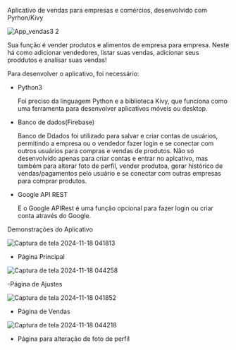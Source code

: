 Aplicativo de vendas para empresas e comércios, desenvolvido com Pyrhon/Kivy


![App_vendas3 2](https://github.com/user-attachments/assets/dbde3d53-f39e-4d65-ab58-c0aeef234da9)

Sua função é vender produtos e alimentos de empresa para empresa. 
Neste há como adicionar vendedores, listar suas vendas, adicionar seus proddutos e analisar suas vendas!


Para desenvolver o aplicativo, foi necessário:
- Python3
  
  Foi preciso da linguagem Python e a biblioteca Kivy, que funciona como uma ferramenta para desenvolver aplicativos móveis ou desktop.
  
- Banco de dados(Firebase)

  Banco de Ddados foi utilizado para salvar e criar contas de usuários, permitindo a empresa ou o vendedor fazer login 
  e se conectar com outros usuários para compras e vendas de produtos.
  Não só desenvolvido apenas para criar contas e entrar no aplcativo, mas também para alterar foto de perfil, vender produtoa, gerar histórico de vendas/pagamentos pelo usuário e
  se conectar com outras empresas para comprar produtos. 
  
- Google API REST
  
  E o Google APIRest é uma função opcional para fazer login ou criar conta através do Google.


 Demonstrações do Aplicativo

![Captura de tela 2024-11-18 041813](https://github.com/user-attachments/assets/0220f5ad-baa4-4e9c-8e64-2f6d68ea5ad1)

- Página Principal


![Captura de tela 2024-11-18 044258](https://github.com/user-attachments/assets/9a502f90-8b22-40d6-9828-3e9cbb08997e)

-Página de Ajustes 


![Captura de tela 2024-11-18 041852](https://github.com/user-attachments/assets/bb697f15-5b00-474a-9af2-7870a92ab599)

- Página de Vendas


![Captura de tela 2024-11-18 044218](https://github.com/user-attachments/assets/f25da2dc-a4bd-4820-bcfd-cf51783169cb)

- Página para alteração de foto de perfil

